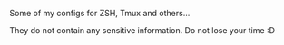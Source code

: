 Some of my configs for ZSH, Tmux and others...

They do not contain any sensitive information. Do not lose your time :D
